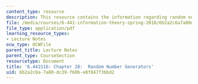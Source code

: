 ```yaml
---
content_type: resource
description: This resource contains the information regarding random number generators.
file: /media/courses/6-441-information-theory-spring-2016/6b2a2c6a7a80dc39f60be8f847f3bbd2_MIT6_441S16_chapter_28.pdf
file_type: application/pdf
learning_resource_types:
- Lecture Notes
ocw_type: OCWFile
parent_title: Lecture Notes
parent_type: CourseSection
resourcetype: Document
title: '6.441S16: Chapter 28:  Random Number Generators'
uid: 6b2a2c6a-7a80-dc39-f60b-e8f847f3bbd2
---
```

